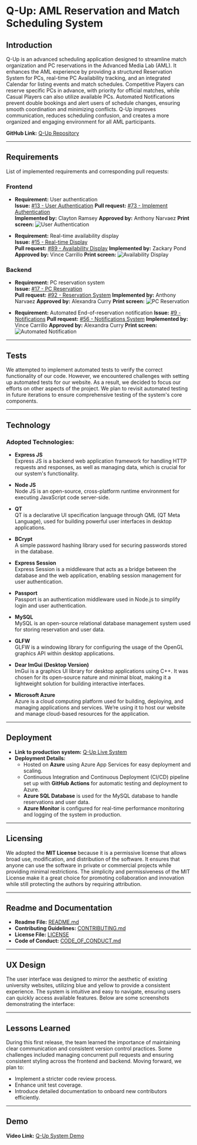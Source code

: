 # Q-Up: AML Reservation and Match Scheduling System

## Introduction
Q-Up is an advanced scheduling application designed to streamline match organization and PC reservations in the Advanced Media Lab (AML). It enhances the AML experience by providing a structured Reservation System for PCs, real-time PC Availability tracking, and an integrated Calendar for listing events and match schedules. Competitive Players can reserve specific PCs in advance, with priority for official matches, while Casual Players can also utilize available PCs. Automated Notifications prevent double bookings and alert users of schedule changes, ensuring smooth coordination and minimizing conflicts. Q-Up improves communication, reduces scheduling confusion, and creates a more organized and engaging environment for all AML participants.

**GitHub Link:** [Q-Up Repository](https://github.com/acc668/CS386_Group1)

---

## Requirements
List of implemented requirements and corresponding pull requests:

### Frontend
- **Requirement:** User authentication  
  **Issue:** [#13 - User Authentication](https://github.com/acc668/CS386_Group1/issues/13)
  **Pull request:** [#73 - Implement Authentication](https://github.com/acc668/CS386_Group1/pull/73)  
  **Implemented by:** Clayton Ramsey
  **Approved by:** Anthony Narvaez
  **Print screen:** ![User Authentication](./deliverables/images/userAuthentication.png)

- **Requirement:** Real-time availability display  
  **Issue:** [#15 - Real-time Display](https://github.com/acc668/CS386_Group1/issues/15)  
  **Pull request:** [#89 - Availability Display](https://github.com/acc668/CS386_Group1/pull/89) 
  **Implemented by:** Zackary Pond
  **Approved by:** Vince Carrillo
  **Print screen:** ![Availability Display](./deliverables/images/availabilityDisplay.png)

### Backend
- **Requirement:** PC reservation system  
  **Issue:** [#17 - PC Reservation](https://github.com/acc668/CS386_Group1/issues/17)  
  **Pull request:** [#92 - Reservation System](https://github.com/acc668/CS386_Group1/pull/92)
  **Implemented by:** Anthony Narvaez
  **Approved by:** Alexandra Curry
  **Print screen:** ![PC Reservation](./deliverables/images/pcReservation.png)

- **Requirement:** Automated End-of-reservation notification 
  **Issue:** [#9 - Notifications](https://github.com/acc668/CS386_Group1/issues/9)
  **Pull request:** [#56 - Notifications System](https://github.com/acc668/CS386_Group1/pull/56)
  **Implemented by:** Vince Carrillo
  **Approved by:** Alexandra Curry
  **Print screen:** ![Automated Notification](./deliverables/images/automatedNotification.png)

---

## Tests  
We attempted to implement automated tests to verify the correct functionality of our code. However, we encountered challenges with setting up automated tests for our website. As a result, we decided to focus our efforts on other aspects of the project. We plan to revisit automated testing in future iterations to ensure comprehensive testing of the system's core components.

---

## Technology
### Adopted Technologies:
- **Express JS**  
  Express JS is a backend web application framework for handling HTTP requests and responses, as well as managing data, which is crucial for our system's functionality.

- **Node JS**  
  Node JS is an open-source, cross-platform runtime environment for executing JavaScript code server-side.

- **QT**  
  QT is a declarative UI specification language through QML (QT Meta Language), used for building powerful user interfaces in desktop applications.

- **BCrypt**  
  A simple password hashing library used for securing passwords stored in the database.

- **Express Session**  
  Express Session is a middleware that acts as a bridge between the database and the web application, enabling session management for user authentication.

- **Passport**  
  Passport is an authentication middleware used in Node.js to simplify login and user authentication.

- **MySQL**  
  MySQL is an open-source relational database management system used for storing reservation and user data.

- **GLFW**  
  GLFW is a windowing library for configuring the usage of the OpenGL graphics API within desktop applications.

- **Dear ImGui (Desktop Version)**  
  ImGui is a graphics UI library for desktop applications using C++. It was chosen for its open-source nature and minimal bloat, making it a lightweight solution for building interactive interfaces.

- **Microsoft Azure**  
  Azure is a cloud computing platform used for building, deploying, and managing applications and services. We’re using it to host our website and manage cloud-based resources for the application.

---

## Deployment
- **Link to production system:** [Q-Up Live System](https://aan266.z13.web.core.windows.net/)
- **Deployment Details:**
    - Hosted on **Azure** using Azure App Services for easy deployment and scaling.
    - Continuous Integration and Continuous Deployment (CI/CD) pipeline set up with **GitHub Actions** for automatic testing and deployment to Azure.
    - **Azure SQL Database** is used for the MySQL database to handle reservations and user data.
    - **Azure Monitor** is configured for real-time performance monitoring and logging of the system in production.

---

## Licensing
We adopted the **MIT License** because it is a permissive license that allows broad use, modification, and distribution of the software. It ensures that anyone can use the software in private or commercial projects while providing minimal restrictions. The simplicity and permissiveness of the MIT License make it a great choice for promoting collaboration and innovation while still protecting the authors by requiring attribution.

---

## Readme and Documentation
- **Readme File:** [README.md](https://github.com/acc668/CS386_Group1/blob/main/README.md)  
- **Contributing Guidelines:** [CONTRIBUTING.md](https://github.com/acc668/CS386_Group1/blob/main/CONTRIBUTING.md)  
- **License File:** [LICENSE](https://github.com/acc668/CS386_Group1/blob/main/LICENSE)  
- **Code of Conduct:** [CODE_OF_CONDUCT.md](https://github.com/acc668/CS386_Group1/blob/main/CODE_OF_CONDUCT.md)  

---

## UX Design
The user interface was designed to mirror the aesthetic of existing university websites, utilizing blue and yellow to provide a consistent experience. The system is intuitive and easy to navigate, ensuring users can quickly access available features. Below are some screenshots demonstrating the interface:

---

## Lessons Learned
During this first release, the team learned the importance of maintaining clear communication and consistent version control practices. Some challenges included managing concurrent pull requests and ensuring consistent styling across the frontend and backend. Moving forward, we plan to:
- Implement a stricter code review process.
- Enhance unit test coverage.
- Introduce detailed documentation to onboard new contributors efficiently.

---

## Demo
**Video Link:** [Q-Up System Demo](https://youtu.be/WsSoMz9_Xo0)

